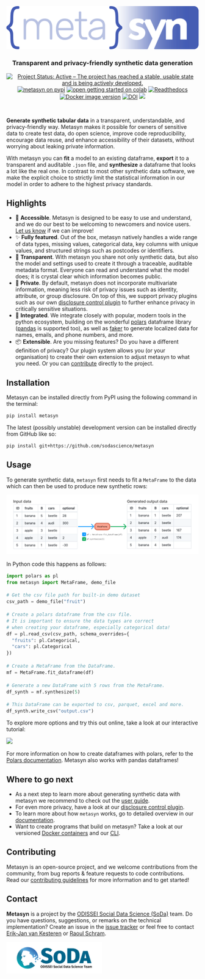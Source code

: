 <p align="center">
  <img src="https://github.com/sodascience/metasyn/blob/main/docs/source/images/logos/blue.svg" width="600px" alt="Metasyn logo"></img>
  <h3 align="center">Transparent and privacy-friendly synthetic data generation</h3>
  <p align="center">
    <span>
        <a href="https://www.repostatus.org/#active"><img src="https://www.repostatus.org/badges/latest/active.svg" alt="Project Status: Active – The project has reached a stable, usable state and is being actively developed." /></a>
        <a href="https://pypi.org/project/metasyn"><img src="https://img.shields.io/pypi/pyversions/metasyn" alt="metasyn on pypi"></img></a>
        <a href="https://colab.research.google.com/github/sodascience/metasyn/blob/main/examples/getting_started.ipynb"><img src="https://colab.research.google.com/assets/colab-badge.svg" alt="open getting started on colab"></img></a>
        <a href="https://metasyn.readthedocs.io/en/latest/index.html"><img src="https://readthedocs.org/projects/metasyn/badge/?version=latest" alt="Readthedocs"></img></a>
        <a href="https://hub.docker.com/r/sodateam/metasyn"><img src="https://img.shields.io/docker/v/sodateam/metasyn?logo=docker&label=docker&color=blue" alt="Docker image version"></img></a>
        <a href="https://zenodo.org/doi/10.5281/zenodo.7696031"><img src="https://zenodo.org/badge/DOI/10.5281/zenodo.7696031.svg" alt="DOI"></a>
        <a href="https://joss.theoj.org/papers/43fd4234e18bfd94b952aea35db8b883"><img src="https://joss.theoj.org/papers/43fd4234e18bfd94b952aea35db8b883/status.svg"></a>
    </span>
  </p>
</p>
<br/>

__Generate synthetic tabular data__ in a transparent, understandable, and privacy-friendly way. Metasyn makes it possible for owners of sensitive data to create test data, do open science, improve code reproducibility, encourage data reuse, and enhance accessibility of their datasets, without worrying about leaking private information. 

With metasyn you can __fit__ a model to an existing dataframe, __export__ it to a transparent and auditable `.json` file, and __synthesize__ a dataframe that looks a lot like the real one. In contrast to most other synthetic data software, we make the explicit choice to strictly limit the statistical information in our model in order to adhere to the highest privacy standards.

## Highlights
- 👋 __Accessible__. Metasyn is designed to be easy to use and understand, and we do our best to be welcoming to newcomers and novice users. [Let us know](https://github.com/sodascience/metasyn/issues/new) if we can improve!
- ✨ __Fully featured__. Out of the box, metasyn natively handles a wide range of data types, missing values, categorical data, key columns with unique values, and structured strings such as postcodes or identifiers.
- 🔎 __Transparent__. With metasyn you share not only synthetic data, but also the model and settings used to create it through a traceable, auditable metadata format. Everyone can read and understand what the model does; it is crystal clear which information becomes public.
- 🔐 __Private__. By default, metasyn does not incorporate multivariate information, meaning less risk of privacy issues such as identity, attribute, or group disclosure. On top of this, we support privacy plugins such as our own [disclosure control plugin](https://github.com/sodascience/metasyn-disclosure-control) to further enhance privacy in critically sensitive situations.
- 🔗 __Integrated__. We integrate closely with popular, modern tools in the python ecosystem, building on the wonderful [polars](https://pola.rs/) dataframe library ([pandas](https://pandas.pydata.org/) is supported too), as well as [faker](https://faker.readthedocs.io/en/master/) to generate localized data for names, emails, and phone numbers, and more.
- 📦 __Extensible__. Are you missing features? Do you have a different definition of privacy? Our plugin system allows you (or your organisation) to create their own extension to adjust metasyn to what you need. Or you can [contribute](https://metasyn.readthedocs.io/en/latest/developer/contributing.html) directly to the project.

## Installation
Metasyn can be installed directly from PyPI using the following command in the terminal:

```sh
pip install metasyn
```

The latest (possibly unstable) development version can be installed directly from GitHub like so:

```sh
pip install git+https://github.com/sodascience/metasyn
```

## Usage
To generate synthetic data, `metasyn` first needs to fit a `MetaFrame` to the data which can then be used to produce new synthetic rows:

![Example input and output](https://github.com/sodascience/metasyn/blob/main/docs/source/images/example_input_output_concise.png)

In Python code this happens as follows:

```python
import polars as pl
from metasyn import MetaFrame, demo_file

# Get the csv file path for built-in demo dataset
csv_path = demo_file("fruit")

# Create a polars dataframe from the csv file.
# It is important to ensure the data types are correct  
# when creating your dataframe, especially categorical data!
df = pl.read_csv(csv_path, schema_overrides={
  "fruits": pl.Categorical, 
  "cars": pl.Categorical
})

# Create a MetaFrame from the DataFrame.
mf = MetaFrame.fit_dataframe(df)

# Generate a new DataFrame with 5 rows from the MetaFrame.
df_synth = mf.synthesize(5)

# This DataFrame can be exported to csv, parquet, excel and more.
df_synth.write_csv("output.csv")
```

To explore more options and try this out online, take a look at our interactive tutorial:

[![](https://colab.research.google.com/assets/colab-badge.svg)](https://colab.research.google.com/github/sodascience/metasyn/blob/main/examples/getting_started.ipynb)

For more information on how to create dataframes with polars, refer to the [Polars documentation](https://pola.rs/). Metasyn also works with pandas dataframes!

## Where to go next

- As a next step to learn more about generating synthetic data with metasyn we recommend to check out the [user guide](https://metasyn.readthedocs.io/en/latest/usage/usage.html).
- For even more privacy, have a look at our [disclosure control plugin](https://github.com/sodascience/metasyn-disclosure-control).
- To learn more about how `metasyn` works, go to detailed overview in our [documentation](https://metasyn.readthedocs.io/en/latest/about/metasyn_in_detail.html). 
- Want to create programs that build on metasyn? Take a look at our versioned [Docker containers](https://hub.docker.com/r/sodateam/metasyn) and our [CLI](https://metasyn.readthedocs.io/en/latest/usage/cli.html).

## Contributing
Metasyn is an open-source project, and we welcome contributions from the community, from bug reports & feature requests to code contributions. Read our [contributing guidelines](.github/CONTRIBUTING.md) for more information and to get started!

## Contact
**Metasyn** is a project by the [ODISSEI Social Data Science (SoDa)](https://odissei-data.nl/nl/soda/) team.
Do you have questions, suggestions, or remarks on the technical implementation? Create an issue in the [issue tracker](https://github.com/sodascience/metasyn/issues) or feel free to contact [Erik-Jan van Kesteren](https://github.com/vankesteren) or [Raoul Schram](https://github.com/qubixes).

<img src="docs/source/images/logos/soda.png" alt="SoDa logo" width="250px"/> 
